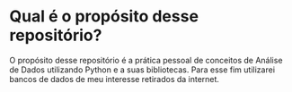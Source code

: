 # Qual é o propósito desse repositório?

O propósito desse repositório é a prática pessoal de conceitos de Análise de Dados utilizando Python e a suas bibliotecas. Para esse fim utilizarei bancos de dados de meu interesse retirados da internet.



